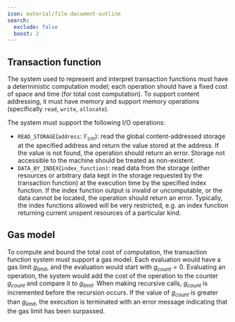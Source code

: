 ```yaml
---
icon: material/file-document-outline
search:
  exclude: false
  boost: 2
---
```


## Transaction function
The system used to represent and interpret transaction functions must have a deterministic computation model; each operation should have a fixed cost of space and time (for total cost computation). To support content addressing, it must have memory and support memory operations (specifically `read`, `write`, `allocate`).

The system must support the following I/O operations:

- `READ_STORAGE`(`address`: $\mathbb{F}_{cm}$): read the global content-addressed storage at the specified address and return the value stored at the address. If the value is not found, the operation should return an error. Storage not accessible to the machine should be treated as non-existent.
- `DATA_BY_INDEX`(`index_function)`: read data from the storage (either resources or arbitrary data kept in the storage requested by the transaction function) at the execution time by the specified index function. If the index function output is invalid or uncomputable, or the data cannot be located, the operation should return an error. Typically, the index functions allowed will be very restricted, e.g. an index function returning current unspent resources of a particular kind.


## Gas model
To compute and bound the total cost of computation, the transaction function system must support a gas model. Each evaluation would have a gas limit $g_{limit}$, and the evaluation would start with $g_{count} = 0$. Evaluating an operation, the system would add the cost of the operation to the counter $g_{count}$ and compare it to $g_{limit}$. When making recursive calls, $g_{count}$ is incremented before the recursion occurs. If the value of $g_{count}$ is greater than $g_{limit}$, the execution is terminated with an error message indicating that the gas limit has been surpassed.

